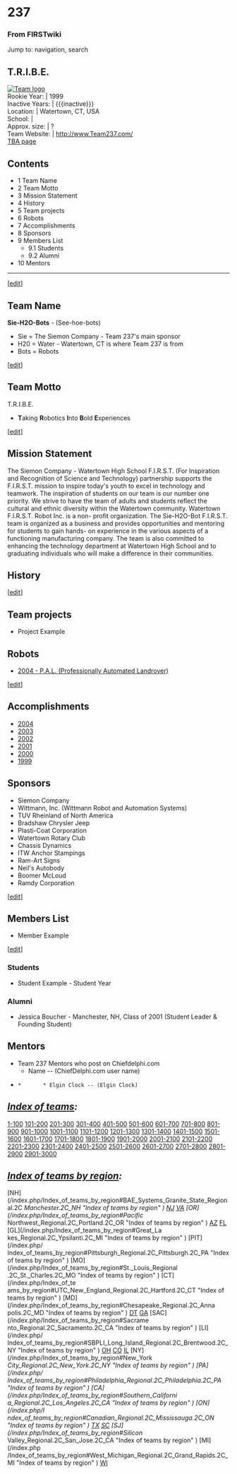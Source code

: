 # 237

### From FIRSTwiki

Jump to: navigation, search

T.R.I.B.E.  
---  
[![Team logo](/media/b/b2/Theteamlogo.jpg)](/index.php/Image:Theteamlogo.jpg
"Team logo" )  
Rookie Year: | 1999  
Inactive Years: | {{{inactive}}}  
Location: | Watertown, CT, USA  
School: |  
Approx. size: | ?  
Team Website: | <http://www.Team237.com/>  
[TBA page](http://www.thebluealliance.net/tbatv/team.php?team=237
"http://www.thebluealliance.net/tbatv/team.php?team=237" )  
  
  

## Contents

  * 1 Team Name
  * 2 Team Motto
  * 3 Mission Statement
  * 4 History
  * 5 Team projects
  * 6 Robots
  * 7 Accomplishments
  * 8 Sponsors
  * 9 Members List
    * 9.1 Students
    * 9.2 Alumni
  * 10 Mentors  
---  
  
[[edit](/index.php?title=237&action=edit&section=1 "Edit section: Team Name"
)]

## Team Name

**Sie-H2O-Bots** \- (See-hoe-bots) 

  * Sie = The Siemon Company - Team 237's main sponsor 
  * H20 = Water - Watertown, CT is where Team 237 is from 
  * Bots = Robots 

[[edit](/index.php?title=237&action=edit&section=2 "Edit section: Team Motto"
)]

## Team Motto

T.R.I.B.E.

  * **T**aking **R**obotics **I**nto **B**old **E**xperiences 

[[edit](/index.php?title=237&action=edit&section=3 "Edit section: Mission
Statement" )]

## Mission Statement

The Siemon Company - Watertown High School F.I.R.S.T. (For Inspiration and
Recognition of Science and Technology) partnership supports the F.I.R.S.T.
mission to inspire today's youth to excel in technology and teamwork. The
inspiration of students on our team is our number one priority. We strive to
have the team of adults and students reflect the cultural and ethnic diversity
within the Watertown community. Watertown F.I.R.S.T. Robot Inc. is a non-
profit organization. The Sie-H2O-Bot F.I.R.S.T. team is organized as a
business and provides opportunities and mentoring for students to gain hands-
on experience in the various aspects of a functioning manufacturing company.
The team is also committed to enhancing the technology department at Watertown
High School and to graduating individuals who will make a difference in their
communities.


## History

[[edit](/index.php?title=237&action=edit&section=5 "Edit section: Team
projects" )]

## Team projects

  * Project Example 


## Robots

  * [2004 - P.A.L. (Professionally Automated Landrover)](/index.php/237_in_2004 "237 in 2004" )

[[edit](/index.php?title=237&action=edit&section=7 "Edit section:
Accomplishments" )]

## Accomplishments

  * [2004](/index.php/237_in_2004 "237 in 2004" )
  * [2003](/index.php/237_in_2003 "237 in 2003" )
  * [2002](/index.php/237_in_2002 "237 in 2002" )
  * [2001](/index.php?title=237_in_2001&action=edit "237 in 2001" )
  * [2000](/index.php?title=237_in_2000&action=edit "237 in 2000" )
  * [1999](/index.php?title=237_in_1999&action=edit "237 in 1999" )


## Sponsors

  * Siemon Company 
  * Wittmann, Inc. (Wittmann Robot and Automation Systems) 
  * TUV Rheinland of North America 
  * Bradshaw Chrysler Jeep 
  * Plasti-Coat Corporation 
  * Watertown Rotary Club 
  * Chassis Dynamics 
  * ITW Anchor Stampings 
  * Ram-Art Signs 
  * Neil's Autobody 
  * Boomer McLoud 
  * Ramdy Corporation 

[[edit](/index.php?title=237&action=edit&section=9 "Edit section: Members
List" )]

## Members List

  * Member Example 

[[edit](/index.php?title=237&action=edit&section=10 "Edit section: Students"
)]

### Students

  * Student Example - Student Year 


### Alumni

  * Jessica Boucher - Manchester, NH, Class of 2001 (Student Leader &amp; Founding Student) 


## Mentors

  * Team 237 Mentors who post on Chiefdelphi.com 
    * Name -- (ChiefDelphi.com user name) 
  *     *       * Elgin Clock -- (Elgin Clock) 
_[Index of teams](/index.php/Index_of_teams "Index of teams" ):_  
---  
  
[1-100](/index.php/Index_of_teams#1-100 "Index of teams" )
[101-200](/index.php/Index_of_teams#101-200 "Index of teams" )
[201-300](/index.php/Index_of_teams#201-300 "Index of teams" )
[301-400](/index.php/Index_of_teams#301-400 "Index of teams" )
[401-500](/index.php/Index_of_teams#401-500 "Index of teams" )
[501-600](/index.php/Index_of_teams#501-600 "Index of teams" )
[601-700](/index.php/Index_of_teams#601-700 "Index of teams" )
[701-800](/index.php/Index_of_teams#701-800 "Index of teams" )
[801-900](/index.php/Index_of_teams#801-900 "Index of teams" )
[901-1000](/index.php/Index_of_teams#901-1000 "Index of teams" )
[1001-1100](/index.php/Index_of_teams#1001-1100 "Index of teams" )
[1101-1200](/index.php/Index_of_teams#1101-1200 "Index of teams" )
[1201-1300](/index.php/Index_of_teams#1201-1300 "Index of teams" )
[1301-1400](/index.php/Index_of_teams#1301-1400 "Index of teams" )
[1401-1500](/index.php/Index_of_teams#1401-1500 "Index of teams" )
[1501-1600](/index.php/Index_of_teams#1501-1600 "Index of teams" )
[1601-1700](/index.php/Index_of_teams#1601-1700 "Index of teams" )
[1701-1800](/index.php/Index_of_teams#1701-1800 "Index of teams" )
[1801-1900](/index.php/Index_of_teams#1801-1900 "Index of teams" )
[1901-2000](/index.php/Index_of_teams#1901-2000 "Index of teams" )
[2001-2100](/index.php/Index_of_teams#2001-2100 "Index of teams" )
[2101-2200](/index.php/Index_of_teams#2101-2200 "Index of teams" )
[2201-2300](/index.php/Index_of_teams#2201-2300 "Index of teams" )
[2301-2400](/index.php/Index_of_teams#2301-2400 "Index of teams" )
[2401-2500](/index.php/Index_of_teams#2401-2500 "Index of teams" )
[2501-2600](/index.php/Index_of_teams#2501-2600 "Index of teams" )
[2601-2700](/index.php/Index_of_teams#2601-2700 "Index of teams" )
[2701-2800](/index.php/Index_of_teams#2701-2800 "Index of teams" )
[2801-2900](/index.php/Index_of_teams#2801-2900 "Index of teams" )
[2901-3000](/index.php/Index_of_teams#2901-3000 "Index of teams" )  
  
_[Index of teams by region](/index.php/Index_of_teams_by_region "Index of
teams by region" ):_  
---  
  
[NH](/index.php/Index_of_teams_by_region#BAE_Systems_Granite_State_Regional.2C
_Manchester.2C_NH "Index of teams by region" )
[NJ](/index.php/Index_of_teams_by_region#New_Jersey_Regional.2C_Trenton.2C_NJ
"Index of teams by region" )
[VA](/index.php/Index_of_teams_by_region#NASA.2FVCU_Regional.2C_Richmond.2C_VA
"Index of teams by region" ) [OR](/index.php/Index_of_teams_by_region#Pacific_
Northwest_Regional.2C_Portland.2C_OR "Index of teams by region" )
[AZ](/index.php/Index_of_teams_by_region#Arizona_Regional.2C_Phoenix.2C_AZ
"Index of teams by region" )
[FL](/index.php/Index_of_teams_by_region#Florida_Regional.2C_Orlando.2C_FL
"Index of teams by region" ) [GL](/index.php/Index_of_teams_by_region#Great_La
kes_Regional.2C_Ypsilanti.2C_MI "Index of teams by region" ) [PIT](/index.php/
Index_of_teams_by_region#Pittsburgh_Regional.2C_Pittsburgh.2C_PA "Index of
teams by region" ) [MO](/index.php/Index_of_teams_by_region#St._Louis_Regional
.2C_St._Charles.2C_MO "Index of teams by region" ) [CT](/index.php/Index_of_te
ams_by_region#UTC_New_England_Regional.2C_Hartford.2C_CT "Index of teams by
region" ) [MD](/index.php/Index_of_teams_by_region#Chesapeake_Regional.2C_Anna
polis.2C_MD "Index of teams by region" )
[DT](/index.php/Index_of_teams_by_region#Detroit_Regional.2C_Detroit.2C_MI
"Index of teams by region" )
[GA](/index.php/Index_of_teams_by_region#Peachtree_Regional.2C_Duluth.2C_GA
"Index of teams by region" ) [SAC](/index.php/Index_of_teams_by_region#Sacrame
nto_Regional.2C_Sacramento.2C_CA "Index of teams by region" ) [LI](/index.php/
Index_of_teams_by_region#SBPLI_Long_Island_Regional.2C_Brentwood.2C_NY "Index
of teams by region" )
[OH](/index.php/Index_of_teams_by_region#Buckeye_Regional.2C_Cleveland.2C_OH
"Index of teams by region" )
[CO](/index.php/Index_of_teams_by_region#Colorado_Regional.2C_Denver.2C_CO
"Index of teams by region" )
[IL](/index.php/Index_of_teams_by_region#Midwest_Regional.2C_Evanston.2C_IL
"Index of teams by region" ) [NY](/index.php/Index_of_teams_by_region#New_York
_City_Regional.2C_New_York.2C_NY "Index of teams by region" ) [PA](/index.php/
Index_of_teams_by_region#Philadelphia_Regional.2C_Philadelphia.2C_PA "Index of
teams by region" ) [CA](/index.php/Index_of_teams_by_region#Southern_Californi
a_Regional.2C_Los_Angeles.2C_CA "Index of teams by region" ) [ON](/index.php/I
ndex_of_teams_by_region#Canadian_Regional.2C_Mississauga.2C_ON "Index of teams
by region" )
[TX](/index.php/Index_of_teams_by_region#Lone_Star_Regional.2C_Houston.2C_TX
"Index of teams by region" )
[SC](/index.php/Index_of_teams_by_region#Palmetto_Regional.2C_Columbia.2C_SC
"Index of teams by region" ) [SJ](/index.php/Index_of_teams_by_region#Silicon_
Valley_Regional.2C_San_Jose.2C_CA "Index of teams by region" ) [MI](/index.php
/Index_of_teams_by_region#West_Michigan_Regional.2C_Grand_Rapids.2C_MI "Index
of teams by region" )
[WI](/index.php/Index_of_teams_by_region#Wisconsin_Regional.2C_Milwaukee.2C_WI
"Index of teams by region" )  
  
